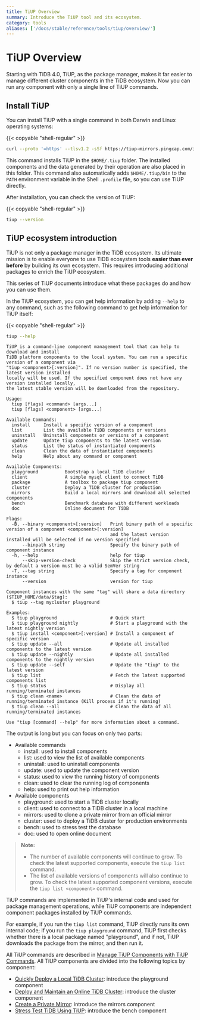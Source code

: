 ```yaml
---
title: TiUP Overview
summary: Introduce the TiUP tool and its ecosystem.
category: tools
aliases: ['/docs/stable/reference/tools/tiup/overview/']
---
```


# TiUP Overview

Starting with TiDB 4.0, TiUP, as the package manager, makes it far easier to manage different cluster components in the TiDB ecosystem. Now you can run any component with only a single line of TiUP commands.

## Install TiUP

You can install TiUP with a single command in both Darwin and Linux operating systems:

{{< copyable "shell-regular" >}}

```bash
curl --proto '=https' --tlsv1.2 -sSf https://tiup-mirrors.pingcap.com/install.sh | sh
```

This command installs TiUP in the `$HOME/.tiup` folder. The installed components and the data generated by their operation are also placed in this folder. This command also automatically adds `$HOME/.tiup/bin` to the `PATH` environment variable in the Shell `.profile` file, so you can use TiUP directly.

After installation, you can check the version of TiUP:

{{< copyable "shell-regular" >}}

```bash
tiup --version
```

## TiUP ecosystem introduction

TiUP is not only a package manager in the TiDB ecosystem. Its ultimate mission is to enable everyone to use TiDB ecosystem tools **easier than ever before** by building its own ecosystem. This requires introducing additional packages to enrich the TiUP ecosystem.

This series of TiUP documents introduce what these packages do and how you can use them.

In the TiUP ecosystem, you can get help information by adding `--help` to any command, such as the following command to get help information for TiUP itself:

{{< copyable "shell-regular" >}}

```bash
tiup --help
```

```
TiUP is a command-line component management tool that can help to download and install
TiDB platform components to the local system. You can run a specific version of a component via
"tiup <component>[:version]". If no version number is specified, the latest version installed
locally will be used. If the specified component does not have any version installed locally,
the latest stable version will be downloaded from the repository.

Usage:
  tiup [flags] <command> [args...]
  tiup [flags] <component> [args...]

Available Commands:
  install     Install a specific version of a component
  list        List the available TiDB components or versions
  uninstall   Uninstall components or versions of a component
  update      Update tiup components to the latest version
  status      List the status of instantiated components
  clean       Clean the data of instantiated components
  help        Help about any command or component

Available Components:
  playground          Bootstrap a local TiDB cluster
  client              A simple mysql client to connect TiDB
  package             A toolbox to package tiup component
  cluster             Deploy a TiDB cluster for production
  mirrors             Build a local mirrors and download all selected components
  bench               Benchmark database with different workloads
  doc                 Online document for TiDB

Flags:
  -B, --binary <component>[:version]   Print binary path of a specific version of a component <component>[:version]
                                       and the latest version installed will be selected if no version specified
      --binpath string                 Specify the binary path of component instance
  -h, --help                           help for tiup
      --skip-version-check             Skip the strict version check, by default a version must be a valid SemVer string
  -T, --tag string                     Specify a tag for component instance
      --version                        version for tiup

Component instances with the same "tag" will share a data directory ($TIUP_HOME/data/$tag):
  $ tiup --tag mycluster playground

Examples:
  $ tiup playground                    # Quick start
  $ tiup playground nightly            # Start a playground with the latest nightly version
  $ tiup install <component>[:version] # Install a component of specific version
  $ tiup update --all                  # Update all installed components to the latest version
  $ tiup update --nightly              # Update all installed components to the nightly version
  $ tiup update --self                 # Update the "tiup" to the latest version
  $ tiup list                          # Fetch the latest supported components list
  $ tiup status                        # Display all running/terminated instances
  $ tiup clean <name>                  # Clean the data of running/terminated instance (Kill process if it's running)
  $ tiup clean --all                   # Clean the data of all running/terminated instances

Use "tiup [command] --help" for more information about a command.
```

The output is long but you can focus on only two parts:

- Available commands
    - install: used to install components
    - list: used to view the list of available components
    - uninstall: used to uninstall components
    - update: used to update the component version 
    - status: used to view the running history of components
    - clean: used to clear the running log of components
    - help: used to print out help information
- Available components
    - playground: used to start a TiDB cluster locally
    - client: used to connect to a TiDB cluster in a local machine
    - mirrors: used to clone a private mirror from an official mirror
    - cluster: used to deploy a TiDB cluster for production environments
    - bench: used to stress test the database
    - doc: used to open online document

> **Note:**
>
> - The number of available components will continue to grow. To check the latest supported components, execute the `tiup list` command.
> - The list of available versions of components will also continue to grow. To check the latest supported component versions, execute the `tiup list <component>` command.

TiUP commands are implemented in TiUP's internal code and used for package management operations, while TiUP components are independent component packages installed by TiUP commands.

For example, if you run the `tiup list` command, TiUP directly runs its own internal code; if you run the `tiup playground` command, TiUP first checks whether there is a local package named "playground", and if not, TiUP downloads the package from the mirror, and then run it.

All TiUP commands are described in [Manage TiUP Components with TiUP Commands](/tiup/manage-tiup-component.md). All TiUP components are divided into the following topics by component:

- [Quickly Deploy a Local TiDB Cluster](/tiup/tiup-playground.md): introduce the playground component
- [Deploy and Maintain an Online TiDB Cluster](/tiup/tiup-cluster.md): introduce the cluster component
- [Create a Private Mirror](/tiup/tiup-mirrors.md): introduce the mirrors component
- [Stress Test TiDB Using TiUP](/tiup/tiup-bench.md): introduce the bench component
